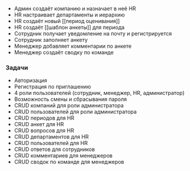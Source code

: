 - Админ создаёт компанию и назначает в неё HR
- HR настраивает департаменты и иерархию
- HR создаёт новый [[период оценивания]]
- HR создаёт [[шаблон анкеты]] для периода
- Сотрудник получает уведомление на почту и регистрируется
- Сотрудник заполняет анкету
- Менеджер добавляет комментарии по анкете
- Менеджер создаёт сводку по команде

### Задачи
- Авторизация
- Регистрация по приглашению
- 4 роли пользователей (сотрудник, менеджер, HR, администратор)
- Возможность смены и сбрасывания пароля
- CRUD компаний для роли администратора
- CRUD пользователей для роли администратора
- CRUD периодов для HR
- CRUD анкет для HR
- CRUD вопросов для HR
- CRUD департаментов для HR
- CRUD пользователей для HR
- CRUD ответов для сотрудников
- CRUD комментариев для менеджеров
- CRUD сводок по команде для менеджеров